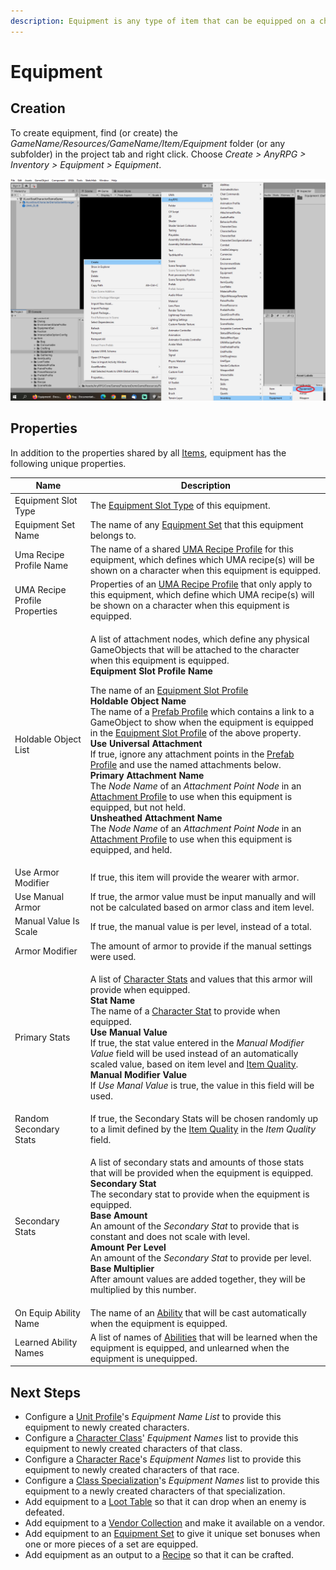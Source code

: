 ```yaml
---
description: Equipment is any type of item that can be equipped on a character.
---
```


# Equipment

## Creation

To create equipment, find (or create) the _GameName/Resources/GameName/Item/Equipment_ folder (or any subfolder) in the project tab and right click.  Choose _Create > AnyRPG > Inventory > Equipment > Equipment_.

![](<../../.gitbook/assets/image (5) (1) (1).png>)

## Properties

In addition to the properties shared by all [Items](./), equipment has the following unique properties.

| Name                          | Description                                                                                                                                                                                                                                                                                                                                                                                                                                                                                                                                                                                                                                                                                                                                                                                                                                                                                                                                                                                                                                                                                                                                                                                                                           |
| ----------------------------- | ------------------------------------------------------------------------------------------------------------------------------------------------------------------------------------------------------------------------------------------------------------------------------------------------------------------------------------------------------------------------------------------------------------------------------------------------------------------------------------------------------------------------------------------------------------------------------------------------------------------------------------------------------------------------------------------------------------------------------------------------------------------------------------------------------------------------------------------------------------------------------------------------------------------------------------------------------------------------------------------------------------------------------------------------------------------------------------------------------------------------------------------------------------------------------------------------------------------------------------- |
| Equipment Slot Type           | The [Equipment Slot Type](../equipment-slot-type.md) of this equipment.                                                                                                                                                                                                                                                                                                                                                                                                                                                                                                                                                                                                                                                                                                                                                                                                                                                                                                                                                                                                                                                                                                                                                               |
| Equipment Set Name            | The name of any [Equipment Set](../equipment-set.md) that this equipment belongs to.                                                                                                                                                                                                                                                                                                                                                                                                                                                                                                                                                                                                                                                                                                                                                                                                                                                                                                                                                                                                                                                                                                                                                  |
| Uma Recipe Profile Name       | The name of a shared [UMA Recipe Profile](../uma-recipe-profile.md) for this equipment, which defines which UMA recipe(s) will be shown on a character when this equipment is equipped.                                                                                                                                                                                                                                                                                                                                                                                                                                                                                                                                                                                                                                                                                                                                                                                                                                                                                                                                                                                                                                               |
| UMA Recipe Profile Properties | Properties of an [UMA Recipe Profile](../uma-recipe-profile.md) that only apply to this equipment, which define which UMA recipe(s) will be shown on a character when this equipment is equipped.                                                                                                                                                                                                                                                                                                                                                                                                                                                                                                                                                                                                                                                                                                                                                                                                                                                                                                                                                                                                                                     |
| Holdable Object List          | <p>A list of attachment nodes, which define any physical GameObjects that will be attached to the character when this equipment is equipped.<br><strong>Equipment Slot Profile Name</strong></p><p>The name of an <a href="../equipment-slot-profile.md">Equipment Slot Profile</a><br><strong>Holdable Object Name</strong><br>The name of a <a href="../prefab-profile.md">Prefab Profile</a> which contains a link to a GameObject to show when the equipment is equipped in the <a href="../equipment-slot-profile.md">Equipment Slot Profile</a> of the above property.<br><strong>Use Universal Attachment</strong><br>If true, ignore any attachment points in the <a href="../prefab-profile.md">Prefab Profile</a> and use the named attachments below.<br><strong>Primary Attachment Name</strong><br>The <em>Node Name</em> of an <em>Attachment Point Node</em> in an <a href="../attachment-profile.md">Attachment Profile</a> to use when this equipment is equipped, but not held.<br><strong>Unsheathed Attachment Name</strong><br>The <em>Node Name</em> of an <em>Attachment Point Node</em> in an <a href="../attachment-profile.md">Attachment Profile</a> to use when this equipment is equipped, and held.</p> |
| Use Armor Modifier            | If true, this item will provide the wearer with armor.                                                                                                                                                                                                                                                                                                                                                                                                                                                                                                                                                                                                                                                                                                                                                                                                                                                                                                                                                                                                                                                                                                                                                                                |
| Use Manual Armor              | If true, the armor value must be input manually and will not be calculated based on armor class and item level.                                                                                                                                                                                                                                                                                                                                                                                                                                                                                                                                                                                                                                                                                                                                                                                                                                                                                                                                                                                                                                                                                                                       |
| Manual Value Is Scale         | If true, the manual value is per level, instead of a total.                                                                                                                                                                                                                                                                                                                                                                                                                                                                                                                                                                                                                                                                                                                                                                                                                                                                                                                                                                                                                                                                                                                                                                           |
| Armor Modifier                | The amount of armor to provide if the manual settings were used.                                                                                                                                                                                                                                                                                                                                                                                                                                                                                                                                                                                                                                                                                                                                                                                                                                                                                                                                                                                                                                                                                                                                                                      |
| Primary Stats                 | <p>A list of <a href="../character-stat.md">Character Stats</a> and values that this armor will provide when equipped.<br><strong>Stat Name</strong><br>The name of a <a href="../character-stat.md">Character Stat</a> to provide when equipped.<br><strong>Use Manual Value</strong><br>If true, the stat value entered in the <em>Manual Modifier Value</em> field will be used instead of an automatically scaled value, based on item level and <a href="../item-quality.md">Item Quality</a>.<br><strong>Manual Modifier Value</strong><br>If <em>Use Manal Value</em> is true, the value in this field will be used.</p>                                                                                                                                                                                                                                                                                                                                                                                                                                                                                                                                                                                                       |
| Random Secondary Stats        | If true, the Secondary Stats will be chosen randomly up to a limit defined by the [Item Quality](../item-quality.md) in the _Item Quality_ field.                                                                                                                                                                                                                                                                                                                                                                                                                                                                                                                                                                                                                                                                                                                                                                                                                                                                                                                                                                                                                                                                                     |
| Secondary Stats               | <p>A list of secondary stats and amounts of those stats that will be provided when the equipment is equipped.<br><strong>Secondary Stat</strong><br>The secondary stat to provide when the equipment is equipped.<br><strong>Base Amount</strong><br>An amount of the <em>Secondary Stat</em> to provide that is constant and does not scale with level.<br><strong>Amount Per Level</strong><br>An amount of the <em>Secondary Stat</em> to provide per level.<br><strong>Base Multiplier</strong><br>After amount values are added together, they will be multiplied by this number.</p>                                                                                                                                                                                                                                                                                                                                                                                                                                                                                                                                                                                                                                            |
| On Equip Ability Name         | The name of an [Ability](../abilities/) that will be cast automatically when the equipment is equipped.                                                                                                                                                                                                                                                                                                                                                                                                                                                                                                                                                                                                                                                                                                                                                                                                                                                                                                                                                                                                                                                                                                                               |
| Learned Ability Names         | A list of names of [Abilities](../abilities/) that will be learned when the equipment is equipped, and unlearned when the equipment is unequipped.                                                                                                                                                                                                                                                                                                                                                                                                                                                                                                                                                                                                                                                                                                                                                                                                                                                                                                                                                                                                                                                                                    |

## Next Steps

* Configure a [Unit Profile](../unit-profile.md)'s _Equipment Name List_ to provide this equipment to newly created characters.
* Configure a [Character Class](../character-class.md)' _Equipment Names_ list to provide this equipment to newly created characters of that class.
* Configure a [Character Race](../character-race.md)'s _Equipment Names_ list to provide this equipment to newly created characters of that race.
* Configure a [Class Specialization](../class-specialization.md)'s _Equipment Names_ list to provide this equipment to a newly created characters of that specialization.
* Add equipment to a [Loot Table](../loot-table.md) so that it can drop when an enemy is defeated.
* Add equipment to a [Vendor Collection](../vendor-collection.md) and make it available on a vendor.
* Add equipment to an [Equipment Set](../equipment-set.md) to give it unique set bonuses when one or more pieces of a set are equipped.
* Add equipment as an output to a [Recipe](recipe.md) so that it can be crafted.
